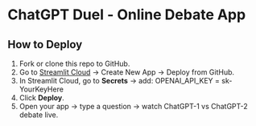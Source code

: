 # ChatGPT Duel - Online Debate App

## How to Deploy

1. Fork or clone this repo to GitHub.
2. Go to [Streamlit Cloud](https://streamlit.io/cloud) → Create New App → Deploy from GitHub.
3. In Streamlit Cloud, go to **Secrets** → add:
   OPENAI_API_KEY = sk-YourKeyHere
4. Click **Deploy**.
5. Open your app → type a question → watch ChatGPT-1 vs ChatGPT-2 debate live.
